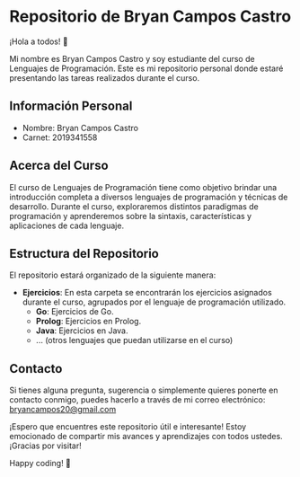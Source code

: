 # Repositorio de Bryan Campos Castro

¡Hola a todos! 👋

Mi nombre es Bryan Campos Castro y soy estudiante del curso de Lenguajes de Programación. Este es mi repositorio personal donde estaré presentando las tareas realizados durante el curso.

## Información Personal

- Nombre: Bryan Campos Castro
- Carnet: 2019341558

## Acerca del Curso

El curso de Lenguajes de Programación tiene como objetivo brindar una introducción completa a diversos lenguajes de programación y técnicas de desarrollo. Durante el curso, exploraremos distintos paradigmas de programación y aprenderemos sobre la sintaxis, características y aplicaciones de cada lenguaje.

## Estructura del Repositorio

El repositorio estará organizado de la siguiente manera:

- **Ejercicios**: En esta carpeta se encontrarán los ejercicios asignados durante el curso, agrupados por el lenguaje de programación utilizado.
  - **Go**: Ejercicios de Go.
  - **Prolog**: Ejercicios en Prolog.
  - **Java**: Ejercicios en Java.
  - ... (otros lenguajes que puedan utilizarse en el curso)

## Contacto

Si tienes alguna pregunta, sugerencia o simplemente quieres ponerte en contacto conmigo, puedes hacerlo a través de mi correo electrónico: bryancampos20@gmail.com

¡Espero que encuentres este repositorio útil e interesante! Estoy emocionado de compartir mis avances y aprendizajes con todos ustedes. ¡Gracias por visitar!

Happy coding! 🚀
